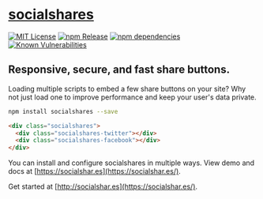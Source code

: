 # [socialshares](https://socialshar.es/)

[![MIT License](https://img.shields.io/github/license/socialshares/buttons.svg)](https://tldrlegal.com/license/mit-license)
[![npm Release](https://img.shields.io/npm/v/socialshares.svg)](https://www.npmjs.com/package/socialshares)
[![npm dependencies](https://david-dm.org/socialshares/buttons.svg)](https://david-dm.org/socialshares/buttons)
[![Known Vulnerabilities](https://snyk.io/test/npm/socialshares/badge.svg)](https://snyk.io/test/npm/socialshares)

## Responsive, secure, and fast share buttons.

Loading multiple scripts to embed a few share buttons on your site? Why not just load one to improve performance and keep your user's data private.

```sh
npm install socialshares --save
```

```html
<div class="socialshares">
  <div class="socialshares-twitter"></div>
  <div class="socialshares-facebook"></div>
</div>
```

You can install and configure socialshares in multiple ways. View demo and docs at [https://socialshar.es](https://socialshar.es/).

Get started at [http://socialshar.es](https://socialshar.es/).

